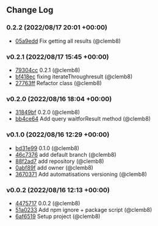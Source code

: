 ## Change Log

### 0.2.2 (2022/08/17 20:01 +00:00)
- [05a9edd](https://github.com/clemb8/client-sf-bulk2/commit/05a9eddd3b4e8ea36dbcd12f74536433747cf45b) Fix getting all results (@clemb8)

### v0.2.1 (2022/08/17 15:45 +00:00)
- [79304cc](https://github.com/clemb8/client-sf-bulk2/commit/79304cc9b27641e3e0f2702083004e69d67cc22c) 0.2.1 (@clemb8)
- [bf418ec](https://github.com/clemb8/client-sf-bulk2/commit/bf418ecd2244e0a50b77978df42c8a9e40cc9520) fixing iterateThroughresult (@clemb8)
- [27763ff](https://github.com/clemb8/client-sf-bulk2/commit/27763ffd8a950e8092c9f39e9a54c4595700a609) Refactor class (@clemb8)

### v0.2.0 (2022/08/16 18:04 +00:00)
- [31849bf](https://github.com/clemb8/client-sf-bulk2/commit/31849bf48c9391770417f700a228c72a301b5e6a) 0.2.0 (@clemb8)
- [bb4ce64](https://github.com/clemb8/client-sf-bulk2/commit/bb4ce6416b68286c0d4b8966b26d0d7198a0b1d0) Add query waitforResult method (@clemb8)

### v0.1.0 (2022/08/16 12:29 +00:00)
- [bd31e99](https://github.com/clemb8/client-sf-bulk2/commit/bd31e9925506de4091fd8712a261187f3b2ead0d) 0.1.0 (@clemb8)
- [46c7376](https://github.com/clemb8/client-sf-bulk2/commit/46c737654e86fb5e90c8350410f869732931fc80) add default branch (@clemb8)
- [88f2ad7](https://github.com/clemb8/client-sf-bulk2/commit/88f2ad75fff960c2dbe2c64eb52f2f14b8a04786) add repository (@clemb8)
- [0abf89f](https://github.com/clemb8/client-sf-bulk2/commit/0abf89ff552357aefeed47eb25d040e26366256b) add owner (@clemb8)
- [3670371](https://github.com/clemb8/client-sf-bulk2/commit/3670371ce78e3289d2ee8e4eee24c364fa325aee) Add automatisations versioning (@clemb8)

### v0.0.2 (2022/08/16 12:13 +00:00)
- [4475717](https://github.com/clemb8/client-sf-bulk2/commit/447571726d62949bcb1dcafa57cf68de4df3a6ad) 0.0.2 (@clemb8)
- [51a0233](https://github.com/clemb8/client-sf-bulk2/commit/51a0233ea8ec7ae3698d898c958ef43176c7eb8e) Add npm ignore + package script (@clemb8)
- [6af6519](https://github.com/clemb8/client-sf-bulk2/commit/6af6519514c03abd8365325dd61b785c60835256) Setup project (@clemb8)
